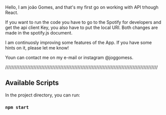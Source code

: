 Hello, I am joão Gomes, and that's my first go on working with API trhough React. 

If you want to run the code you have to go to the Spotify for developers and get the api client Key,
you also have to put the local URI. Both changes are made in the spotify.js document.

I am continuosly improving some features of the App. If you have some hints on it, please let me know!

Youn can contact me on my e-mail or instagram @joggomess.

/////////////////////////////////////////////////////////////////////////////////////////////////

## Available Scripts

In the project directory, you can run:

### `npm start`


